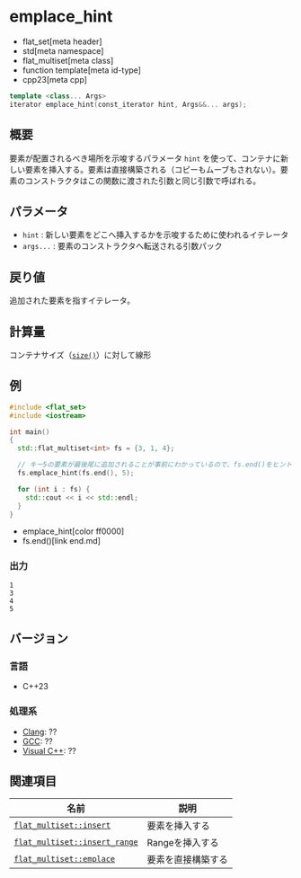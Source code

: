 # emplace_hint
* flat_set[meta header]
* std[meta namespace]
* flat_multiset[meta class]
* function template[meta id-type]
* cpp23[meta cpp]

```cpp
template <class... Args>
iterator emplace_hint(const_iterator hint, Args&&... args);
```

## 概要
要素が配置されるべき場所を示唆するパラメータ `hint` を使って、コンテナに新しい要素を挿入する。要素は直接構築される（コピーもムーブもされない）。要素のコンストラクタはこの関数に渡された引数と同じ引数で呼ばれる。


## パラメータ
- `hint` : 新しい要素をどこへ挿入するかを示唆するために使われるイテレータ
- `args...` : 要素のコンストラクタへ転送される引数パック


## 戻り値
追加された要素を指すイテレータ。


## 計算量

コンテナサイズ（[`size()`](size.md)）に対して線形

## 例
```cpp example
#include <flat_set>
#include <iostream>

int main()
{
  std::flat_multiset<int> fs = {3, 1, 4};

  // キー5の要素が最後尾に追加されることが事前にわかっているので、fs.end()をヒントとして与える
  fs.emplace_hint(fs.end(), 5);

  for (int i : fs) {
    std::cout << i << std::endl;
  }
}
```
* emplace_hint[color ff0000]
* fs.end()[link end.md]

### 出力
```
1
3
4
5
```


## バージョン
### 言語
- C++23

### 処理系
- [Clang](/implementation.md#clang): ??
- [GCC](/implementation.md#gcc): ??
- [Visual C++](/implementation.md#visual_cpp): ??


## 関連項目
| 名前                                             | 説明               |
|--------------------------------------------------|--------------------|
| [`flat_multiset::insert`](insert.md)             | 要素を挿入する     |
| [`flat_multiset::insert_range`](insert_range.md) | Rangeを挿入する    |
| [`flat_multiset::emplace`](emplace.md)           | 要素を直接構築する |
